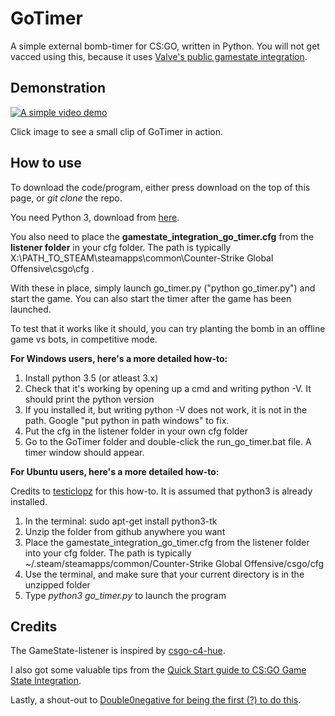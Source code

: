 # GoTimer
A simple external bomb-timer for CS:GO, written in Python. You will not get vacced using this, because it uses [Valve's public gamestate integration](https://developer.valvesoftware.com/wiki/Counter-Strike:_Global_Offensive_Game_State_Integration).

## Demonstration
[![A simple video demo](http://img.youtube.com/vi/tEdAwi1Hqbk/0.jpg)](http://www.youtube.com/watch?v=tEdAwi1Hqbk)

Click image to see a small clip of GoTimer in action.

## How to use
To download the code/program, either press download on the top of this page, or *git clone* the repo.

You need Python 3, download from [here](https://www.python.org/downloads/).

You also need to place the **gamestate_integration_go_timer.cfg** from the **listener folder** in your cfg folder. The path is typically  X:\PATH_TO_STEAM\steamapps\common\Counter-Strike Global Offensive\csgo\cfg .

With these in place, simply launch go_timer.py ("python go_timer.py") and start the game. You can also start the timer after the game has been launched.

To test that it works like it should, you can try planting the bomb in an offline game vs bots, in competitive mode.

**For Windows users, here's a more detailed how-to:**

1. Install python 3.5 (or atleast 3.x) 
2. Check that it's working by opening up a cmd and writing python -V. It should print the python version 
3. If you installed it, but writing python -V does not work, it is not in the path. Google "put python in path windows" to fix. 
4. Put the cfg in the listener folder in your own cfg folder 
5. Go to the GoTimer folder and double-click the run_go_timer.bat file. A timer window should appear. 

**For Ubuntu users, here's a more detailed how-to:** 

Credits to [testiclopz](https://www.reddit.com/user/testiclopz) for this how-to. It is assumed that python3 is already installed.

1. In the terminal: sudo apt-get install python3-tk
2. Unzip the folder from github anywhere you want
3. Place the gamestate_integration_go_timer.cfg from the listener folder into your cfg folder. The path is typically ~/.steam/steamapps/common/Counter-Strike Global Offensive/csgo/cfg
4. Use the terminal, and make sure that your current directory is in the unzipped folder
5. Type *python3 go_timer.py* to launch the program

## Credits
The GameState-listener is inspired by [csgo-c4-hue](https://github.com/doobix/csgo-c4-hue).

I also got some valuable tips from the [Quick Start guide to CS:GO Game State Integration](https://github.com/tsuriga/csgo-gsi-qsguide).

Lastly, a shout-out to [Double0negative for being the first (?) to do this](https://github.com/Double0negative/CSGO-HUD).
